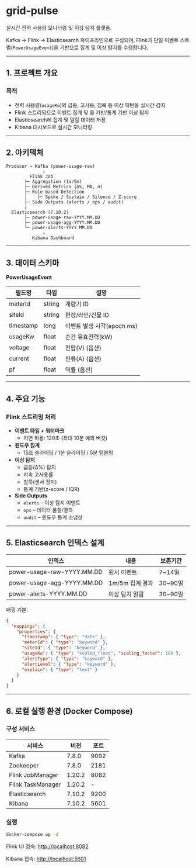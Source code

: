 # grid-pulse

실시간 전력 사용량 모니터링 및 이상 탐지 플랫폼.

Kafka → Flink → Elasticsearch 파이프라인으로 구성되며, Flink가 단일 이벤트 스트림(`PowerUsageEvent`)을 기반으로 집계 및 이상 탐지를 수행합니다.

---

## 1. 프로젝트 개요

### 목적

- 전력 사용량(`usageKw`)의 급등, 고사용, 침묵 등 이상 패턴을 실시간 감지
- Flink 스트리밍으로 이벤트 집계 및 룰 기반/통계 기반 이상 탐지
- Elasticsearch에 집계 및 알람 데이터 저장
- Kibana 대시보드로 실시간 모니터링

---

## 2. 아키텍처

```
Producer → Kafka (power-usage-raw)
              ↓
         Flink Job
       ├─ Aggregation (1m/5m)
       ├─ Derived Metrics (Δ%, MA, σ)
       ├─ Rule-based Detection
       │    ├─ Spike / Sustain / Silence / Z-score
       ├─ Side Outputs (alerts / ops / audit)
       ↓
  Elasticsearch (7.10.2)
       ├─ power-usage-raw-YYYY.MM.DD
       ├─ power-usage-agg-YYYY.MM.DD
       └─ power-alerts-YYYY.MM.DD
              ↓
          Kibana Dashboard
```

---

## 3. 데이터 스키마

**PowerUsageEvent**

| 필드명 | 타입 | 설명 |
| --- | --- | --- |
| meterId | string | 계량기 ID |
| siteId | string | 현장/라인/건물 ID |
| timestamp | long | 이벤트 발생 시각(epoch ms) |
| usageKw | float | 순간 유효전력(kW) |
| voltage | float | 전압(V) (옵션) |
| current | float | 전류(A) (옵션) |
| pf | float | 역률 (옵션) |

---

## 4. 주요 기능

### Flink 스트리밍 처리

- **이벤트 타임 + 워터마크**
    - 지연 허용: 120초 (최대 10분 예외 버킷)
- **윈도우 집계**
    - 15초 슬라이딩 / 1분 슬라이딩 / 5분 텀블링
- **이상 탐지**
    - 급등(Δ%) 탐지
    - 지속 고사용률
    - 침묵(센서 정지)
    - 통계 기반(z-score / IQR)
- **Side Outputs**
    - `alerts` – 이상 탐지 이벤트
    - `ops` – 데이터 품질/결측
    - `audit` – 윈도우 통계 스냅샷

---

## 5. Elasticsearch 인덱스 설계

| 인덱스 | 내용 | 보존기간 |
| --- | --- | --- |
| power-usage-raw-YYYY.MM.DD | 원시 이벤트 | 7~14일 |
| power-usage-agg-YYYY.MM.DD | 1m/5m 집계 결과 | 30~90일 |
| power-alerts-YYYY.MM.DD | 이상 탐지 알람 | 30~90일 |

매핑 기본:

```json
{
  "mappings": {
    "properties": {
      "timestamp": { "type": "date" },
      "meterId": { "type": "keyword" },
      "siteId": { "type": "keyword" },
      "usageKw": { "type": "scaled_float", "scaling_factor": 100 },
      "alertType": { "type": "keyword" },
      "alertLevel": { "type": "keyword" },
      "explain": { "type": "text" }
    }
  }
}
```

---

## 6. 로컬 실행 환경 (Docker Compose)

### 구성 서비스

| 서비스 | 버전 | 포트 |
| --- | --- | --- |
| Kafka | 7.8.0 | 9092 |
| Zookeeper | 7.8.0 | 2181 |
| Flink JobManager | 1.20.2 | 8082 |
| Flink TaskManager | 1.20.2 | - |
| Elasticsearch | 7.10.2 | 9200 |
| Kibana | 7.10.2 | 5601 |

### 실행

```bash
docker-compose up -d
```

Flink UI 접속: [http://localhost:8082](http://localhost:8082/)

Kibana 접속: [http://localhost:5601](http://localhost:5601/)